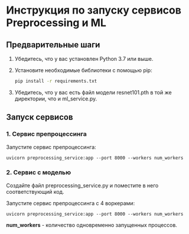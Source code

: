 # Инструкция по запуску сервисов Preprocessing и ML

## Предварительные шаги

1. Убедитесь, что у вас установлен Python 3.7 или выше.
2. Установите необходимые библиотеки с помощью pip:
    
    ```bash
    pip install -r requirements.txt
    ```
    
3. Убедитесь, что у вас есть файл модели resnet101.pth в той же директории, что и ml_service.py.

## Запуск сервисов

### 1. Сервис препроцессинга

Запустите сервис препроцессинга:

    uvicorn preprocessing_service:app --port 8000 --workers num_workers

### 2. Сервис с моделью

Создайте файл preprocessing_service.py и поместите в него соответствующий код.

Запустите сервис препроцессинга с 4 воркерами:

    uvicorn preprocessing_service:app --port 8000 --workers num_workers
    
**num_workers** - количество одновременно запущенных процессов.
